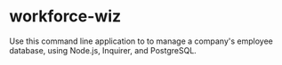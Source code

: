 # workforce-wiz
Use this command line application to to manage a company's employee database, using Node.js, Inquirer, and PostgreSQL.
